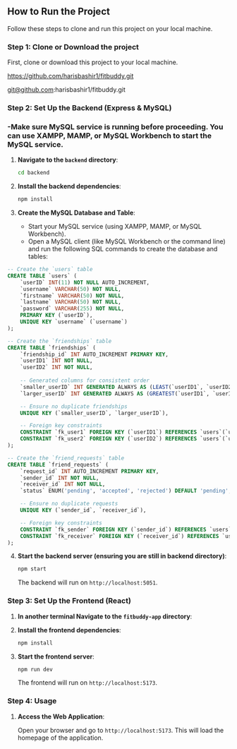 ## How to Run the Project

Follow these steps to clone and run this project on your local machine.

### Step 1: Clone or Download the project

First, clone or download this project to your local machine.


   https://github.com/harisbashir1/fitbuddy.git

   git@github.com:harisbashir1/fitbuddy.git


### Step 2: Set Up the Backend (Express & MySQL)
### -Make sure MySQL service is running before proceeding. You can use XAMPP, MAMP, or MySQL Workbench to start the MySQL service.

1. **Navigate to the `backend` directory**:

   ```bash
   cd backend
   ```

2. **Install the backend dependencies**:

   ```bash
   npm install
   ```

3. **Create the MySQL Database and Table**:

   - Start your MySQL service (using XAMPP, MAMP, or MySQL Workbench).
   - Open a MySQL client (like MySQL Workbench or the command line) and run the following SQL commands to create the database and tables:

```sql
-- Create the `users` table
CREATE TABLE `users` (
    `userID` INT(11) NOT NULL AUTO_INCREMENT,
    `username` VARCHAR(50) NOT NULL,
    `firstname` VARCHAR(50) NOT NULL,
    `lastname` VARCHAR(50) NOT NULL,
    `password` VARCHAR(255) NOT NULL,
    PRIMARY KEY (`userID`),
    UNIQUE KEY `username` (`username`)
);

-- Create the `friendships` table
CREATE TABLE `friendships` (
    `friendship_id` INT AUTO_INCREMENT PRIMARY KEY,
    `userID1` INT NOT NULL,
    `userID2` INT NOT NULL,
    
    -- Generated columns for consistent order
    `smaller_userID` INT GENERATED ALWAYS AS (LEAST(`userID1`, `userID2`)) STORED,
    `larger_userID` INT GENERATED ALWAYS AS (GREATEST(`userID1`, `userID2`)) STORED,

    -- Ensure no duplicate friendships
    UNIQUE KEY (`smaller_userID`, `larger_userID`),

    -- Foreign key constraints
    CONSTRAINT `fk_user1` FOREIGN KEY (`userID1`) REFERENCES `users`(`userID`) ON DELETE CASCADE,
    CONSTRAINT `fk_user2` FOREIGN KEY (`userID2`) REFERENCES `users`(`userID`) ON DELETE CASCADE
);

-- Create the `friend_requests` table
CREATE TABLE `friend_requests` (
    `request_id` INT AUTO_INCREMENT PRIMARY KEY,
    `sender_id` INT NOT NULL,
    `receiver_id` INT NOT NULL,
    `status` ENUM('pending', 'accepted', 'rejected') DEFAULT 'pending',

    -- Ensure no duplicate requests
    UNIQUE KEY (`sender_id`, `receiver_id`),

    -- Foreign key constraints
    CONSTRAINT `fk_sender` FOREIGN KEY (`sender_id`) REFERENCES `users`(`userID`) ON DELETE CASCADE,
    CONSTRAINT `fk_receiver` FOREIGN KEY (`receiver_id`) REFERENCES `users`(`userID`) ON DELETE CASCADE
);
```
4. **Start the backend server (ensuring you are still in backend directory)**:

   ```bash
   npm start
   ```
   The backend will run on `http://localhost:5051`.

### Step 3: Set Up the Frontend (React)

1. **In another terminal Navigate to the `fitbuddy-app` directory**:

2. **Install the frontend dependencies**:

   ```bash
   npm install
   ```

3. **Start the frontend server**:

   ```bash
   npm run dev
   ```
   The frontend will run on `http://localhost:5173`.

### Step 4: Usage

1. **Access the Web Application**:

   Open your browser and go to `http://localhost:5173`. This will load the homepage of the application.